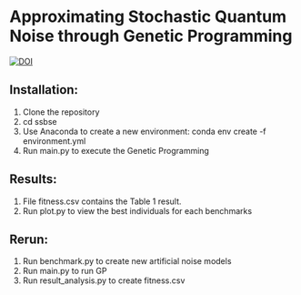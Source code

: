 # Approximating Stochastic Quantum Noise through Genetic Programming
[![DOI](https://zenodo.org/badge/783293772.svg)](https://zenodo.org/doi/10.5281/zenodo.11198787)

## Installation:
1. Clone the repository
2. cd ssbse
3. Use Anaconda to create a new environment: conda env create -f environment.yml
4. Run main.py to execute the Genetic Programming

## Results:
1. File fitness.csv contains the Table 1 result.
2. Run plot.py to view the best individuals for each benchmarks

## Rerun:
1. Run benchmark.py to create new artificial noise models
2. Run main.py to run GP
3. Run result_analysis.py to create fitness.csv
